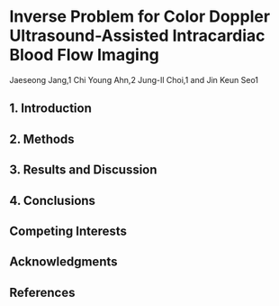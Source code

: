# Inverse Problem for Color Doppler Ultrasound-Assisted Intracardiac Blood Flow Imaging
Jaeseong Jang,1 Chi Young Ahn,2 Jung-Il Choi,1 and Jin Keun Seo1

## 1. Introduction

## 2. Methods

## 3. Results and Discussion

## 4. Conclusions

## Competing Interests

## Acknowledgments

## References



